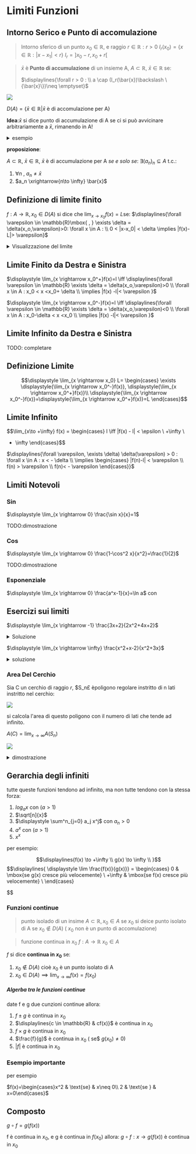
# Limiti Funzioni


## Intorno Serico e Punto di accomulazione
> Intorno sferico di un punto $x_0 \in \mathbb{R}$, e raggio $r \in \mathbb{R}: r>0$ 
> $I_r(x_0) = \{x\in \mathbb{R} : |x-x_1|<r\}$
> $I_r=]x_0-r,x_0+r[$


> $\bar{x}$ è **Punto di accumulazione** di un insieme A, $A\subset \mathbb{R}$, $\bar{x}\in\mathbb{R}$ se:  
> 
> $\displaylines{\forall r > 0 : \\ a \cap (I_r(\bar{x})\backslash \{\bar{x}\})\neq \emptyset}$

![](vx_images/1189241576710.png)

$D(A)=\{\bar{x}\in \mathbb{R}| \bar{x} \mbox{ è di accomulazione per A}\}$

**Idea**:$\bar{x}$ si dice punto di accumulazione di A se ci si può avvicinare arbitrariamente a $\bar{x}$, rimanendo in A!

<details>
<summary>
esempio
</summary>

![](vx_images/2412763123188.png)
</details>



**proposizione**:

$A \subset \mathbb{R}$, $\bar{x} \in \mathbb{R}$, $\bar{x}$ è di accumulazione per A _se e solo se_: $\exists (a_n)_n \subseteq A \mbox{ t.c.:}$

1. $\forall n \mbox{ , } a_n \neq \bar{x}$
1. $a_n \xrightarrow{n\to \infty} \bar{x}$



## Definizione di limite finito


$f: A \rightarrow \mathbb{R}, x_0 \in D(A)$
si dice che $\displaystyle \lim_{x \to x_0}  f(x)=L$se:
$\displaylines{\forall \varepsilon \in \mathbb{R}\mbox{ , }  \exists \delta = \delta(x_o,\varepsilon)>0: \forall x \in A  : \\ 0 < |x-x_0| < \delta  \implies |f(x)-L|> \varepsilon}$


<details>
<summary>
Visualizzazione del limite
</summary>

![](vx_images/5320002239302.png)
</details>


## Limite Finito da Destra e Sinistra

$\displaystyle \lim_{x \rightarrow x_0^+}f(x)=l \iff \displaylines{\forall \varepsilon \in \mathbb{R} \exists \delta = \delta(x_o,\varepsilon)>0 \\ \forall x \in A : x_0  < x <x_0+ \delta \\ \implies |f(x) -l|< \varepsilon }$


$\displaystyle \lim_{x \rightarrow x_0^-}f(x)=l \iff \displaylines{\forall \varepsilon \in \mathbb{R} \exists \delta = \delta(x_o,\varepsilon)<0 \\ \forall x \in A : x_0-\delta  < x <x_0 \\ \implies |f(x) -l|< \varepsilon }$

## Limite Infinito  da Destra e Sinistra

TODO: completare


## Definizione Limite 

$$\displaystyle \lim_{x \rightarrow x_0} L=
\begin{cases} 
    \exists \displaystyle{\lim_{x \rightarrow x_0^-}f(x)}, \displaystyle{\lim_{x \rightarrow x_0^+}f(x)}\\ 
    \displaystyle{\lim_{x \rightarrow x_0^-}f(x)}=\displaystyle{\lim_{x \rightarrow x_0^+}f(x)}=L 
\end{cases}$$


## Limite Infinito

$$\lim_{x\to +\infty} f(x) = \begin{cases}
l \iff |f(x) - l| < \epsilon \\
+\infty \\
- \infty
\end{cases}$$


$\displaylines{\forall \varepsilon, \exists \delta) \delta(\varepsilon) > 0 : \forall x \in A : x < - \delta \\ \implies \begin{cases} |f(n)-l| < \varepsilon \\ f(n) > \varepsilon \\ f(n)< - \varepsilon  \end{cases}}$

## Limiti Notevoli


### Sin

$\displaystyle \lim_{x \rightarrow 0} \frac{\sin x}{x}=1$

TODO:dimostrazione

### Cos

$\displaystyle \lim_{x \rightarrow 0} \frac{1-\cos^2 x}{x^2}=\frac{1}{2}$

TODO:dimostrazione


### Esponenziale

$\displaystyle \lim_{x \rightarrow 0} \frac{a^x-1}{x}=\ln a$ con 



## Esercizi sui limiti


$\displaystyle \lim_{x \rightarrow -1} \frac{3x+2}{2x^2+4x+2}$

<details>
<summary>
Soluzione
</summary>
![](vx_images/1800508746822.png)
</details>


$\displaystyle \lim_{x \rightarrow \infty} \frac{x^2+x-2}{x^2+3x}$

<details>
<summary>
soluzione
</summary>


![](vx_images/1957820535914.png)

</details>

### Area Del Cerchio


 Sia C un cerchio di raggio $r$, $S_n£ èpoligono regolare instritto di n lati instritto nel cerchio:
 
 ![](vx_images/1575947139296.png)
 
si calcola l'area di questo poligono con il numero di lati che tende ad infinito.


$A(C)=\displaystyle \lim_{x \rightarrow \infty} A(S_n)$



![](vx_images/999333696819.png)
<details>
<summary>
dimostrazione
</summary>


![](vx_images/5423044485911.png)
![](vx_images/4461069811662.png)

</details>


## Gerarchia degli infiniti

tutte queste funzioni tendono ad infinito, ma non tutte tendono con la stessa forza:

1. $log_a x$ con $(a>1)$
2. $\sqrt[n]{x}$ 
3. $\displaystyle \sum^n_{j=0} a_j x^j$ con $a_n>0$
4. $a^x \mbox{ con } (a> 1)$
5. $x^x$

per esempio:

$$\displaylines{f(x) \to +\infty \\ 
g(x) \to \infty \\ }$$
$$\displaylines{
 \displaystyle \lim \frac{f(x)}{g(x)}} = \begin{cases}
 0 & \mbox{se g(x) cresce più velocemente} \\
 +\infty & \mbox{se f(x) cresce più velocemente} \\
 \end{cases}
 
$$



###  Funzioni continue

> punto isolado di un insime
> $A \subset \mathbb{R}, x_0 \in A$ se $x_0$ si deice punto isolato di A se $x_0 \notin D(A)$ ( $x_0$ non è un punto di accomulazione)


> funzione continua in $x_0$
> $f:A \to \mathbb{R}$
> $x_0 \in A$

$f$ si dice **continua in $x_0$** se:
1. $x_0 \notin D(A)$ cioè $x_0$ è un punto isolato di A
2. $x_0 \in D(A) \implies \displaystyle \lim_{x \rightarrow \infty} f(x)=f(x_0)$


##### Algerba tra le funzioni continue

date f e g due cunzioni continue allora:

1. $f \pm g$ è continua in $x_0$
2. $\displaylines{c \in \mathbb{R} & cf(x)}$ è continua in $x_0$
3. $f \times g$ è continua in $x_0$
3. $\frac{f}{g}$ è continua in $x_0$ ( se$ $g(x_0)\neq 0$)
4. $|f|$ è continua in $x_0$ 

### Esempio importante

per esempio

$f(x)=\begin{cases}x^2 & \text{se} & x\neq 0\\ 2 & \text{se } & x=0\end{cases}$

## Composto

$g \circ  f= g(f(x))$ 

f è continua in $x_0$, e g è continua in $f(x_0)$ allora: 
$g \circ f: x \to g(f(x))$ è continua in $x_0$

